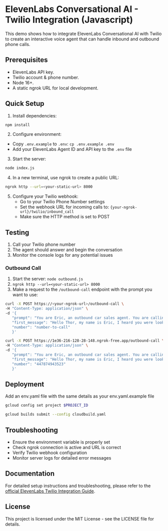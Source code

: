 # ElevenLabs Conversational AI - Twilio Integration (Javascript)

This demo shows how to integrate ElevenLabs Conversational AI with Twilio to create an interactive voice agent that can handle inbound and outbound phone calls.

## Prerequisites

- ElevenLabs API key.
- Twilio account & phone number.
- Node 16+.
- A static ngrok URL for local development.

## Quick Setup

1. Install dependencies:

```bash
npm install
```

2. Configure environment:

- Copy `.env.example` to `.env`: `cp .env.example .env`
- Add your ElevenLabs Agent ID and API key to the `.env` file

3. Start the server:

```bash
node index.js
```

4. In a new terminal, use ngrok to create a public URL:

```bash
ngrok http --url=<your-static-url> 8000
```

5. Configure your Twilio webhook:
   - Go to your Twilio Phone Number settings
   - Set the webhook URL for incoming calls to: `{your-ngrok-url}/twilio/inbound_call`
   - Make sure the HTTP method is set to POST

## Testing

1. Call your Twilio phone number
2. The agent should answer and begin the conversation
3. Monitor the console logs for any potential issues

### Outbound Call

1. Start the server: `node outbound.js`
1. `ngrok http --url=<your-static-url> 8000`
1. Make a request to the `/outbound-call` endpoint with the prompt you want to use:

```bash
curl -X POST https://<your-ngrok-url>/outbound-call \
-H "Content-Type: application/json" \
-d '{
   "prompt": "You are Eric, an outbound car sales agent. You are calling to sell a new car to the customer. Be friendly and professional and answer all questions.",
   "first_message": "Hello Thor, my name is Eric, I heard you were looking for a new car! What model and color are you looking for?",
   "number": "number-to-call"
   }'
```

```bash
curl -X POST https://1e36-216-128-28-148.ngrok-free.app/outbound-call \
-H "Content-Type: application/json" \
-d '{
   "prompt": "You are Eric, an outbound car sales agent. You are calling to sell a new car to the customer. Be friendly and professional and answer all questions.",
   "first_message": "Hello Thor, my name is Eric, I heard you were looking for a new car! What model and color are you looking for?",
   "number": "447874943523"
   }'
```

## Deployment

Add an env.yaml file with the same details as your env.yaml.example file

```bash
gcloud config set project $PROJECT_ID

gcloud builds submit --config cloudbuild.yaml
```

## Troubleshooting

- Ensure the environment variable is properly set
- Check ngrok connection is active and URL is correct
- Verify Twilio webhook configuration
- Monitor server logs for detailed error messages

## Documentation

For detailed setup instructions and troubleshooting, please refer to the [official ElevenLabs Twilio Integration Guide](https://elevenlabs.io/docs/conversational-ai/guides/conversational-ai-twilio).

## License

This project is licensed under the MIT License - see the LICENSE file for details.
